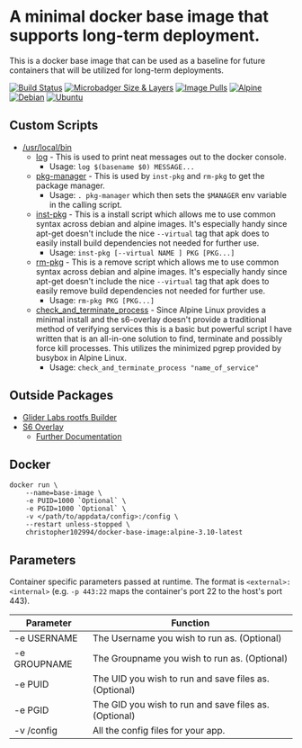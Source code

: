 # A minimal docker base image that supports long-term deployment.

This is a docker base image that can be used as a baseline for future containers that will be utilized for long-term deployments.

 [![Build Status](https://travis-ci.com/chris102994/docker-base-image.svg?branch=master)](https://travis-ci.com/chris102994/docker-base-image "Build Status")
[![Microbadger Size & Layers](https://images.microbadger.com/badges/image/christopher102994/docker-base-image.svg)](https://microbadger.com/images/christopher102994/docker-base-image "Image Size")
 [![Image Pulls](https://img.shields.io/docker/pulls/christopher102994/docker-base-image)](https://hub.docker.com/repository/docker/christopher102994/docker-base-image "Docker Hub Info")
 [![Alpine](https://images.microbadger.com/badges/version/christopher102994/docker-base-image:alpine-3.10-latest.svg)](https://microbadger.com/images/christopher102994/docker-base-image:alpine-3.10-latest "Alpine Image")
 [![Debian](https://images.microbadger.com/badges/version/christopher102994/docker-base-image:debian-10-latest.svg)](https://microbadger.com/images/christopher102994/docker-base-image:debian-10-latest "Debian Image")
 [![Ubuntu](https://images.microbadger.com/badges/version/christopher102994/docker-base-image:ubuntu-18-latest.svg)](https://microbadger.com/images/christopher102994/docker-base-image:ubuntu-18-latest "Ubuntu Image")

## **Custom Scripts**
* [/usr/local/bin](https://github.com/chris102994/docker-base-image/tree/master/rootfs/usr/local/bin)
  * [log](https://github.com/chris102994/docker-base-image/blob/master/rootfs/usr/local/bin/log) - This is used to print neat messages out to the docker console.
    * Usage: `log $(basename $0) MESSAGE...` 
  * [pkg-manager](https://github.com/chris102994/docker-base-image/blob/master/rootfs/usr/local/bin/pkg-manager) - This is used by `inst-pkg` and `rm-pkg` to get the package manager.
    * Usage: `. pkg-manager` which then sets the `$MANAGER` env variable in the calling script.
  * [inst-pkg](https://github.com/chris102994/docker-base-image/blob/master/rootfs/usr/local/bin/inst-pkg) - This is a install script which allows me to use common syntax across debian and alpine images. It's especially handy since apt-get doesn't include the nice `--virtual` tag that apk does to easily install build dependencies not needed for further use.
    * Usage: `inst-pkg [--virtual NAME ] PKG [PKG...]`
  * [rm-pkg](https://github.com/chris102994/docker-base-image/blob/master/rootfs/usr/local/bin/rm-pkg) - This is a remove script which allows me to use common syntax across debian and alpine images. It's especially handy since apt-get doesn't include the nice `--virtual` tag that apk does to easily remove build dependencies not needed for further use.
    * Usage: `rm-pkg PKG [PKG...]`
  * [check_and_terminate_process](https://github.com/chris102994/docker-base-image/blob/master/rootfs/usr/local/bin/check_and_terminate_process) - Since Alpine Linux provides a minimal install and the s6-overlay doesn't provide a traditional method of verifying services this is a basic but powerful script I have written that is an all-in-one solution to find, terminate and possibly force kill processes. This utilizes the minimized pgrep provided by busybox in Alpine Linux.
    * Usage: `check_and_terminate_process "name_of_service"`

## **Outside Packages**
* [Glider Labs rootfs Builder](https://github.com/gliderlabs/docker-alpine/tree/master/builder)
* [S6 Overlay](https://github.com/just-containers/s6-overlay) 
    * [Further Documentation](https://github.com/just-containers/s6-overlay/blob/master/README.md)

## Docker
```
docker run \
	--name=base-image \
	-e PUID=1000 `Optional` \
	-e PGID=1000 `Optional` \
	-v </path/to/appdata/config>:/config \
	--restart unless-stopped \
	christopher102994/docker-base-image:alpine-3.10-latest
```

## Parameters
Container specific parameters passed at runtime. The format is `<external>:<internal>` (e.g. `-p 443:22` maps the container's port 22 to the host's port 443).

| Parameter | Function |
| -------- | -------- |
| -e USERNAME | The Username you wish to run as. (Optional) |
| -e GROUPNAME | The Groupname you wish to run as. (Optional) |
| -e PUID | The UID you wish to run and save files as. (Optional) |
| -e PGID | The GID you wish to run and save files as. (Optional) |
| -v /config | All the config files for your app. |

